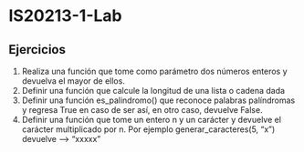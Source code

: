 # IS20213-1-Lab

## Ejercicios 
1. Realiza una función que tome como parámetro dos números enteros y devuelva el
mayor de ellos.
2. Definir una función que calcule la longitud de una lista o cadena dada
3. Definir una función es_palindromo() que reconoce palabras palíndromas y regresa
True en caso de ser así, en otro caso, devuelve False.
4. Definir una función que tome un entero n y un carácter y devuelve el carácter
multiplicado por n.
Por ejemplo generar_caracteres(5, “x”) devuelve —> “xxxxx”
